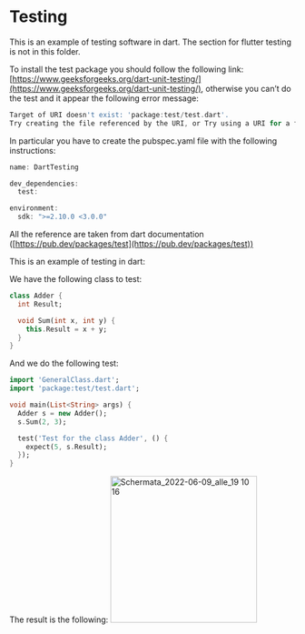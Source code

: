 # Testing

This is an example of testing software in dart. The section for flutter testing is not in this folder.

To install the test package you should follow the following link: [https://www.geeksforgeeks.org/dart-unit-testing/](https://www.geeksforgeeks.org/dart-unit-testing/), otherwise you can’t do the test and it appear the following error message:

```dart
Target of URI doesn't exist: 'package:test/test.dart'.
Try creating the file referenced by the URI, or Try using a URI for a file that does exist.
```

In particular you have to create the pubspec.yaml file with the following instructions:

```dart
name: DartTesting

dev_dependencies:
  test:

environment:
  sdk: ">=2.10.0 <3.0.0"
```

All the reference are taken from dart documentation ([https://pub.dev/packages/test](https://pub.dev/packages/test))

This is an example of testing in dart:

We have the following class to test:

```dart
class Adder {
  int Result;

  void Sum(int x, int y) {
    this.Result = x + y;
  }
}
```

And we do the following test:

```dart
import 'GeneralClass.dart';
import 'package:test/test.dart';

void main(List<String> args) {
  Adder s = new Adder();
  s.Sum(2, 3);

  test('Test for the class Adder', () {
    expect(5, s.Result);
  });
}
```

The result is the following:
<img width="258" alt="Schermata_2022-06-09_alle_19 10 16" src="https://user-images.githubusercontent.com/88108002/172911183-6e5f14aa-e54c-49fe-b17b-eb1d712b944e.png">



